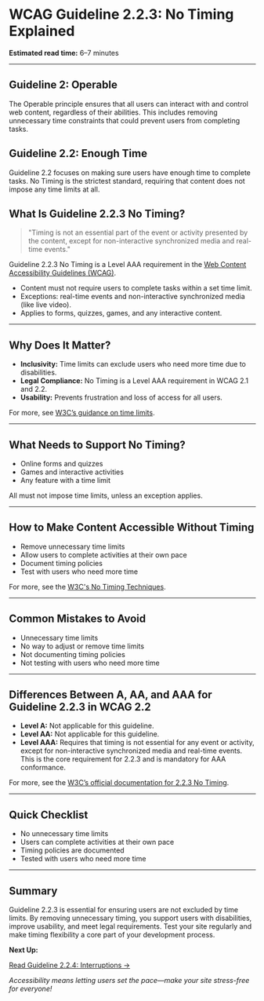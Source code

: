 <!--
title: 2.2.3 - No Timing
series: Making the Web Accessible for All
description: A practical guide to WCAG Guideline 2.2.3 (No Timing)—what it means, why it matters, and how to ensure content is accessible without time limits.
keywords: wcag 2.2.3, no timing, time limits, accessibility, web standards, digital inclusion
image: WCAG-Series-2-2-3.png
imageAlt: Blue text on yellow background saying, "Web Content Accessibiilty Guiedlines (WCAG) 2.2.3 Explained, No Timing"
status: published
date: 2025-07-03
excerpt: This guideline ensures content is accessible without unnecessary time limits.
-->

# **WCAG Guideline 2.2.3: No Timing Explained**

**Estimated read time:** 6–7 minutes

---

## **Guideline 2: Operable**

The Operable principle ensures that all users can interact with and control web content, regardless of their abilities. This includes removing unnecessary time constraints that could prevent users from completing tasks.

## **Guideline 2.2: Enough Time**

Guideline 2.2 focuses on making sure users have enough time to complete tasks. No Timing is the strictest standard, requiring that content does not impose any time limits at all.

## **What Is Guideline 2.2.3 No Timing?**

<!-- [Illustration: User interacting with content at their own pace] -->

> "Timing is not an essential part of the event or activity presented by the content, except for non-interactive synchronized media and real-time events."

Guideline 2.2.3 No Timing is a Level AAA requirement in the [Web Content Accessibility Guidelines (WCAG)](https://www.w3.org/WAI/WCAG22/quickref/#no-timing).

- Content must not require users to complete tasks within a set time limit.
- Exceptions: real-time events and non-interactive synchronized media (like live video).
- Applies to forms, quizzes, games, and any interactive content.

---

## **Why Does It Matter?**

<!-- [Infographic: User with a clock, relaxed pace, and settings gear] -->

- **Inclusivity:** Time limits can exclude users who need more time due to disabilities.
- **Legal Compliance:** No Timing is a Level AAA requirement in WCAG 2.1 and 2.2.
- **Usability:** Prevents frustration and loss of access for all users.

For more, see [W3C’s guidance on time limits](https://www.w3.org/WAI/WCAG22/Understanding/no-timing.html).

---

## **What Needs to Support No Timing?**

<!-- [Grid: Forms, quizzes, games, all with no time limit icons] -->

- Online forms and quizzes
- Games and interactive activities
- Any feature with a time limit

All must not impose time limits, unless an exception applies.

---

## **How to Make Content Accessible Without Timing**

<!-- [Side-by-side code snippets: No time limit, relaxed pace]
[Example: Settings panel for timing] -->

- Remove unnecessary time limits
- Allow users to complete activities at their own pace
- Document timing policies
- Test with users who need more time

For more, see the [W3C's No Timing Techniques](https://www.w3.org/WAI/WCAG22/Techniques/general/G198).

---

## **Common Mistakes to Avoid**

<!-- [Do/Don't graphic: Left side with no time limit, right side with strict time limit] -->

- Unnecessary time limits
- No way to adjust or remove time limits
- Not documenting timing policies
- Not testing with users who need more time

---

## **Differences Between A, AA, and AAA for Guideline 2.2.3 in WCAG 2.2**

<!-- [Infographic: Three columns labeled A, AA, AAA with example requirements for each] -->

- **Level A:** Not applicable for this guideline.
- **Level AA:** Not applicable for this guideline.
- **Level AAA:** Requires that timing is not essential for any event or activity, except for non-interactive synchronized media and real-time events. This is the core requirement for 2.2.3 and is mandatory for AAA conformance.

For more, see the [W3C’s official documentation for 2.2.3 No Timing](https://www.w3.org/WAI/WCAG22/Understanding/no-timing.html).

---

## **Quick Checklist**

<!-- [Checklist graphic: Icons for each item (no time limit, settings, etc.)] -->

- No unnecessary time limits
- Users can complete activities at their own pace
- Timing policies are documented
- Tested with users who need more time

---

## **Summary**

<!-- [Illustration: User enjoying content at their own pace] -->

Guideline 2.2.3 is essential for ensuring users are not excluded by time limits. By removing unnecessary timing, you support users with disabilities, improve usability, and meet legal requirements. Test your site regularly and make timing flexibility a core part of your development process.

**Next Up:**

[Read Guideline 2.2.4: Interruptions →](WCAG-Guideline-2-2-4-Interruptions-Explained)

*Accessibility means letting users set the pace—make your site stress-free for everyone!*

